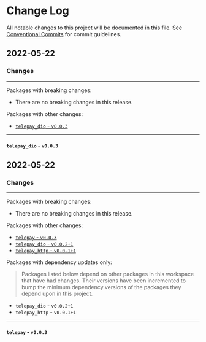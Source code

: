 # Change Log

All notable changes to this project will be documented in this file.
See [Conventional Commits](https://conventionalcommits.org) for commit guidelines.

## 2022-05-22

### Changes

---

Packages with breaking changes:

 - There are no breaking changes in this release.

Packages with other changes:

 - [`telepay_dio` - `v0.0.3`](#telepay_dio---v003)

---

#### `telepay_dio` - `v0.0.3`


## 2022-05-22

### Changes

---

Packages with breaking changes:

 - There are no breaking changes in this release.

Packages with other changes:

 - [`telepay` - `v0.0.3`](#telepay---v003)
 - [`telepay_dio` - `v0.0.2+1`](#telepay_dio---v0021)
 - [`telepay_http` - `v0.0.1+1`](#telepay_http---v0011)

Packages with dependency updates only:

> Packages listed below depend on other packages in this workspace that have had changes. Their versions have been incremented to bump the minimum dependency versions of the packages they depend upon in this project.

 - `telepay_dio` - `v0.0.2+1`
 - `telepay_http` - `v0.0.1+1`

---

#### `telepay` - `v0.0.3`

